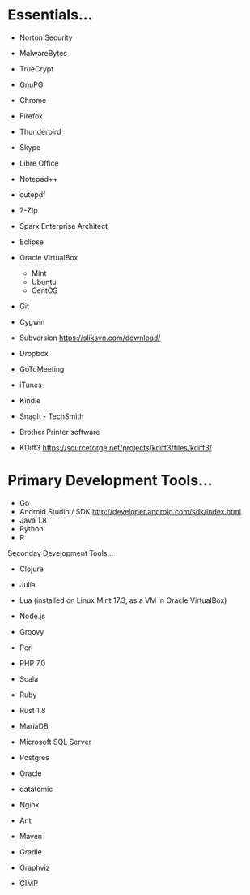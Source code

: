# Essentials...
* Norton Security 
* MalwareBytes
* TrueCrypt
* GnuPG

* Chrome
* Firefox
* Thunderbird
* Skype

* Libre Office
* Notepad++

* cutepdf 
* 7-ZIp

* Sparx Enterprise Architect
* Eclipse 
* Oracle VirtualBox
	* Mint
	* Ubuntu
	* CentOS
	
* Git
* Cygwin
* Subversion
	https://sliksvn.com/download/ 

* Dropbox
* GoToMeeting
* iTunes
* Kindle

* SnagIt - TechSmith
* Brother Printer software 
	
* KDiff3 
	https://sourceforge.net/projects/kdiff3/files/kdiff3/

	
# Primary Development Tools...
* Go 
* Android Studio / SDK
	http://developer.android.com/sdk/index.html
* Java 1.8
* Python
* R

Seconday Development Tools...
* Clojure
* Julia
* Lua (installed on Linux Mint 17.3, as a VM in Oracle VirtualBox)
* Node.js
* Groovy
* Perl
* PHP 7.0
* Scala
* Ruby
* Rust 1.8

* MariaDB
* Microsoft SQL Server
* Postgres
* Oracle
* datatomic 

* Nginx

* Ant
* Maven
* Gradle

* Graphviz
* GIMP


